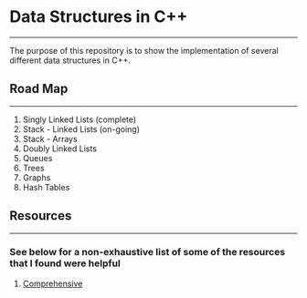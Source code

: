 # Data Structures in C++
---
The purpose of this repository is to show the implementation of several different data structures
in C++. 

## Road Map
---
1. Singly Linked Lists (complete)
4. Stack - Linked Lists (on-going)
3. Stack - Arrays
2. Doubly Linked Lists
5. Queues
6. Trees
7. Graphs
8. Hash Tables

## Resources
---
### See below for a non-exhaustive list of some of the resources that I found were helpful 

1. [Comprehensive](https://www.youtube.com/watch?v=B31LgI4Y4DQ&t=3954s)